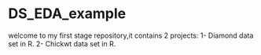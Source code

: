 # DS_EDA_example
welcome to my first stage repository,it contains 2 projects:
1- Diamond data set in R.
2- Chickwt data set in R. 
